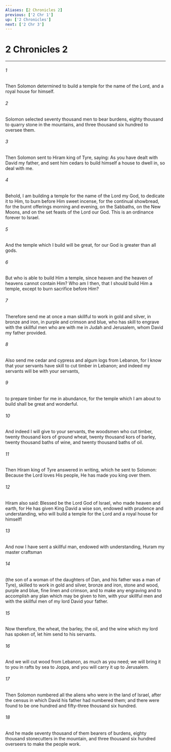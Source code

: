 ```yaml
---
Aliases: [2 Chronicles 2]
previous: ['2 Chr 1']
up: ['2 Chronicles']
next: ['2 Chr 3']
---
```

# 2 Chronicles 2

***


###### 1 
Then Solomon determined to build a temple for the name of the Lord, and a royal house for himself. 

###### 2 
Solomon selected seventy thousand men to bear burdens, eighty thousand to quarry stone in the mountains, and three thousand six hundred to oversee them. 

###### 3 
Then Solomon sent to Hiram king of Tyre, saying: As you have dealt with David my father, and sent him cedars to build himself a house to dwell in, so deal with me. 

###### 4 
Behold, I am building a temple for the name of the Lord my God, to dedicate it to Him, to burn before Him sweet incense, for the continual showbread, for the burnt offerings morning and evening, on the Sabbaths, on the New Moons, and on the set feasts of the Lord our God. This is an ordinance forever to Israel. 

###### 5 
And the temple which I build will be great, for our God is greater than all gods. 

###### 6 
But who is able to build Him a temple, since heaven and the heaven of heavens cannot contain Him? Who am I then, that I should build Him a temple, except to burn sacrifice before Him? 

###### 7 
Therefore send me at once a man skillful to work in gold and silver, in bronze and iron, in purple and crimson and blue, who has skill to engrave with the skillful men who are with me in Judah and Jerusalem, whom David my father provided. 

###### 8 
Also send me cedar and cypress and algum logs from Lebanon, for I know that your servants have skill to cut timber in Lebanon; and indeed my servants will be with your servants, 

###### 9 
to prepare timber for me in abundance, for the temple which I am about to build shall be great and wonderful. 

###### 10 
And indeed I will give to your servants, the woodsmen who cut timber, twenty thousand kors of ground wheat, twenty thousand kors of barley, twenty thousand baths of wine, and twenty thousand baths of oil. 

###### 11 
Then Hiram king of Tyre answered in writing, which he sent to Solomon: Because the Lord loves His people, He has made you king over them. 

###### 12 
Hiram also said: Blessed be the Lord God of Israel, who made heaven and earth, for He has given King David a wise son, endowed with prudence and understanding, who will build a temple for the Lord and a royal house for himself! 

###### 13 
And now I have sent a skillful man, endowed with understanding, Huram my master craftsman 

###### 14 
(the son of a woman of the daughters of Dan, and his father was a man of Tyre), skilled to work in gold and silver, bronze and iron, stone and wood, purple and blue, fine linen and crimson, and to make any engraving and to accomplish any plan which may be given to him, with your skillful men and with the skillful men of my lord David your father. 

###### 15 
Now therefore, the wheat, the barley, the oil, and the wine which my lord has spoken of, let him send to his servants. 

###### 16 
And we will cut wood from Lebanon, as much as you need; we will bring it to you in rafts by sea to Joppa, and you will carry it up to Jerusalem. 

###### 17 
Then Solomon numbered all the aliens who were in the land of Israel, after the census in which David his father had numbered them; and there were found to be one hundred and fifty-three thousand six hundred. 

###### 18 
And he made seventy thousand of them bearers of burdens, eighty thousand stonecutters in the mountain, and three thousand six hundred overseers to make the people work.
